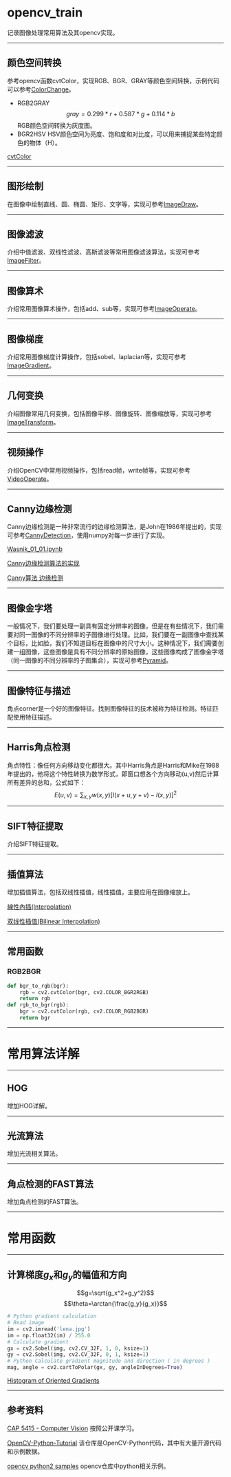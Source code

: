 # opencv_train

记录图像处理常用算法及其opencv实现。

---
## 颜色空间转换

参考opencv函数cvtColor，实现RGB、BGR、GRAY等颜色空间转换，示例代码可以参考[ColorChange](./python/notebook/ColorChange.ipynb)。

- RGB2GRAY
$$gray = 0.299*r + 0.587*g + 0.114*b$$
RGB颜色空间转换为灰度图。
- BGR2HSV
HSV颜色空间为亮度、饱和度和对比度，可以用来捕捉某些特定颜色的物体（H）。

[cvtColor](https://docs.opencv.org/2.4/modules/imgproc/doc/miscellaneous_transformations.html#cvtcolor)

---
## 图形绘制

在图像中绘制直线、圆、椭圆、矩形、文字等，实现可参考[ImageDraw](./python/notebook/ImageDraw.ipynb)。

---
## 图像滤波
介绍中值滤波、双线性滤波、高斯滤波等常用图像滤波算法，实现可参考[ImageFilter](./python/notebook/ImageFilter.ipynb)。

---
## 图像算术
介绍常用图像算术操作，包括add、sub等，实现可参考[ImageOperate](./python/notebook/ImageOperate.ipynb)。

---
## 图像梯度
介绍常用图像梯度计算操作，包括sobel、laplacian等，实现可参考[ImageGradient](./python/notebook/ImageGradient.ipynb)。

---
## 几何变换
介绍图像常用几何变换，包括图像平移、图像旋转、图像缩放等，实现可参考[ImageTransform](./python/notebook/ImageTransform.ipynb)。

---
## 视频操作
介绍OpenCV中常用视频操作，包括read帧，write帧等，实现可参考[VideoOperate](./python/notebook/VideoOperate.ipynb)。

---
## Canny边缘检测

Canny边缘检测是一种非常流行的边缘检测算法，是John在1986年提出的，实现可参考[CannyDetection](./python/notebook/CannyDetection.ipynb)，使用numpy对每一步进行了实现。

[Wasnik_01_01.ipynb](https://github.com/ranriy/Canny-Edge-Detector/blob/master/Wasnik_01_01.ipynb)

[Canny边缘检测算法的实现](https://www.cnblogs.com/mightycode/p/6394810.html)

[Canny算法 边缘检测](http://www.cnblogs.com/Black-Small/p/3258463.html)

---
## 图像金字塔
一般情况下，我们要处理一副具有固定分辨率的图像，但是在有些情况下，我们需要对同一图像的不同分辨率的子图像进行处理。比如，我们要在一副图像中查找某个目标，比如脸，我们不知道目标在图像中的尺寸大小。这种情况下，我们需要创建一组图像，这些图像是具有不同分辨率的原始图像，这些图像构成了图像金字塔（同一图像的不同分辨率的子图集合），实现可参考[Pyramid](./python/notebook/Pyramid.ipynb)。

---
## 图像特征与描述
角点corner是一个好的图像特征。找到图像特征的技术被称为特征检测。特征匹配使用特征描述。

---
## Harris角点检测
角点特性：像任何方向移动变化都很大。其中Harris角点是Harris和Mike在1988年提出的，他将这个特性转换为数学形式，即窗口想各个方向移动(u,v)然后计算所有差异的总和，公式如下：
$$E(u,v)=\sum_{x,y}{w(x,y)[I(x+u, y+v)-I(x,y)]^2}$$

---
## SIFT特征提取
介绍SIFT特征提取。

---
## 插值算法

增加插值算法，包括双线性插值，线性插值，主要应用在图像缩放上。

[線性內插(Interpolation)](http://monkeycoding.com/?p=524#more-524)

[双线性插值(Bilinear Interpolation)](http://www.cnblogs.com/xpvincent/archive/2013/03/15/2961448.html)

---
## 常用函数

### RGB2BGR

```python
def bgr_to_rgb(bgr):
    rgb = cv2.cvtColor(bgr, cv2.COLOR_BGR2RGB)
    return rgb
def rgb_to_bgr(rgb):
    bgr = cv2.cvtColor(rgb, cv2.COLOR_RGB2BGR)
    return bgr
```

---
# 常用算法详解

---
## HOG
增加HOG详解。

---
## 光流算法
增加光流相关算法。

---
## 角点检测的FAST算法
增加角点检测的FAST算法。

---
# 常用函数

---
## 计算梯度$g_x$和$g_y$的幅值和方向

$$g=\sqrt{g_x^2+g_y^2}$$
$$\theta=\arctan{\frac{g_y}{g_x}}$$

```python
# Python gradient calculation
# Read image
im = cv2.imread('lena.jpg')
im = np.float32(im) / 255.0
# Calculate gradient
gx = cv2.Sobel(img, cv2.CV_32F, 1, 0, ksize=1)
gy = cv2.Sobel(img, cv2.CV_32F, 0, 1, ksize=1)
# Python Calculate gradient magnitude and direction ( in degrees )
mag, angle = cv2.cartToPolar(gx, gy, angleInDegrees=True)
```

[Histogram of Oriented Gradients](https://www.learnopencv.com/histogram-of-oriented-gradients/)

---
## 参考资料

[CAP 5415 - Computer Vision](http://crcv.ucf.edu/courses/CAP5415/Fall2012/) 按照公开课学习。

[OpenCV-Python-Tutorial](https://github.com/makelove/OpenCV-Python-Tutorial) 该仓库是OpenCV-Python代码，其中有大量开源代码和示例数据。

[opencv python2 samples](https://github.com/opencv/opencv/tree/master/samples/python) opencv仓库中python相关示例。
